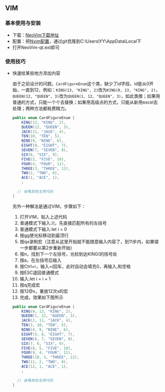 ## VIM

### 基本使用与安装

- 下载：[NeoVim下载地址](https://github.com/neovim/neovim/releases)
- 配置：把[Nvim配置](https://github.com/MinChiang/nvim)，通过git克隆到C:\Users\YY\AppData\Local下
- 打开NeoVim-qt.ext即可



### 使用技巧

- 快速给某些地方添加内容

  由于之前设计的问题，`CardFigureEnum`这个类，缺少了id字段，id是从0开始，一直到12，例如：`KING(13, "KING", 2)`改为`KING(0, 13, "KING", 2)`，`QUEEN(12, "QUEEN", 3)`改为`QUEEN(1, 12, "QUEEN", 3)`，如此类推；如果用普通的方式，只能一个个去替换；如果用高级点的方式，只能从新用excel去处理；两种方法都耗费精力。

  ```java
  public enum CardFigureEnum {
      KING(13, "KING", 2),
      QUEEN(12, "QUEEN", 3),
      JACK(11, "JACK", 4),
      TEN(10, "TEN", 5),
      NINE(9, "NINE", 6),
      EIGHT(8, "EIGHT", 7),
      SEVEN(7, "SEVEN", 8),
      SIX(6, "SIX", 9),
      FIVE(5, "FIVE", 10),
      FOUR(4, "FOUR", 11),
      THREE(3, "THREE", 12),
      TWO(2, "TWO", 0),
      ACE(1, "ACE", 1),
      ;
      
  	// 省略其他无用代码
  }
  ```

  另外一种解法是通过VIM，步骤如下：

  1. 打开VIM，贴入上述代码
  2. 普通模式下输入:/(，先直接匹配所有的左括号
  3. 普通模式下输入:let i = 0
  4. 按gg使光标移动到最顶行
  5. 按qx录制宏（注意从这里开始就不能随意输入内容了，到11步内，如果错一步都要从第2步重新开始）
  6. 按n，找到下一个左括号，光标到达KING(的括号处
  7. 按a，在左括号后输入
  8. 按Ctrl+r，输入=i回车，此时自动会填充0，再输入,和空格
  9. 按ESC退回普通模式
  10. 输入:let i = i + 1
  11. 按q完成宏
  12. 按12@x，重放12次x的宏
  13. 完成，效果如下图所示

  ```java
  public enum CardFigureEnum {
      KING(0, 13, "KING", 2),
      QUEEN(1, 12, "QUEEN", 3),
      JACK(2, 11, "JACK", 4),
      TEN(3, 10, "TEN", 5),
      NINE(4, 9, "NINE", 6),
      EIGHT(5, 8, "EIGHT", 7),
      SEVEN(6, 7, "SEVEN", 8),
      SIX(7, 6, "SIX", 9),
      FIVE(8, 5, "FIVE", 10),
      FOUR(9, 4, "FOUR", 11),
      THREE(10, 3, "THREE", 12),
      TWO(11, 2, "TWO", 0),
      ACE(12, 1, "ACE", 1),
      ;
      
  	// 省略其他无用代码
  }
  ```

  